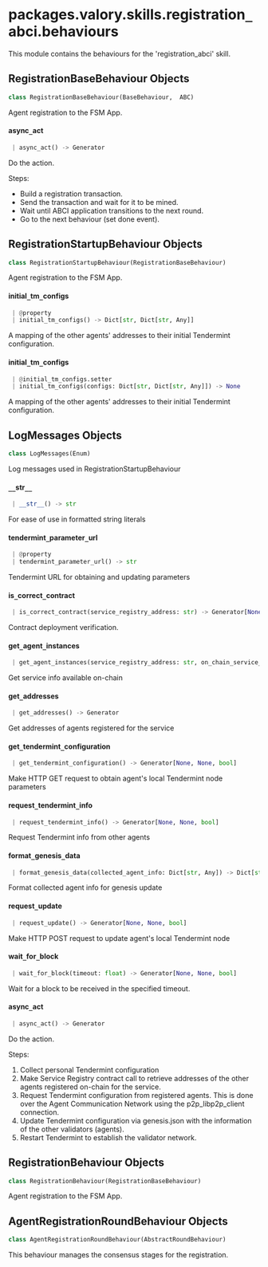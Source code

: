 <a name="packages.valory.skills.registration_abci.behaviours"></a>
# packages.valory.skills.registration`_`abci.behaviours

This module contains the behaviours for the 'registration_abci' skill.

<a name="packages.valory.skills.registration_abci.behaviours.RegistrationBaseBehaviour"></a>
## RegistrationBaseBehaviour Objects

```python
class RegistrationBaseBehaviour(BaseBehaviour,  ABC)
```

Agent registration to the FSM App.

<a name="packages.valory.skills.registration_abci.behaviours.RegistrationBaseBehaviour.async_act"></a>
#### async`_`act

```python
 | async_act() -> Generator
```

Do the action.

Steps:
- Build a registration transaction.
- Send the transaction and wait for it to be mined.
- Wait until ABCI application transitions to the next round.
- Go to the next behaviour (set done event).

<a name="packages.valory.skills.registration_abci.behaviours.RegistrationStartupBehaviour"></a>
## RegistrationStartupBehaviour Objects

```python
class RegistrationStartupBehaviour(RegistrationBaseBehaviour)
```

Agent registration to the FSM App.

<a name="packages.valory.skills.registration_abci.behaviours.RegistrationStartupBehaviour.initial_tm_configs"></a>
#### initial`_`tm`_`configs

```python
 | @property
 | initial_tm_configs() -> Dict[str, Dict[str, Any]]
```

A mapping of the other agents' addresses to their initial Tendermint configuration.

<a name="packages.valory.skills.registration_abci.behaviours.RegistrationStartupBehaviour.initial_tm_configs"></a>
#### initial`_`tm`_`configs

```python
 | @initial_tm_configs.setter
 | initial_tm_configs(configs: Dict[str, Dict[str, Any]]) -> None
```

A mapping of the other agents' addresses to their initial Tendermint configuration.

<a name="packages.valory.skills.registration_abci.behaviours.RegistrationStartupBehaviour.LogMessages"></a>
## LogMessages Objects

```python
class LogMessages(Enum)
```

Log messages used in RegistrationStartupBehaviour

<a name="packages.valory.skills.registration_abci.behaviours.RegistrationStartupBehaviour.LogMessages.__str__"></a>
#### `__`str`__`

```python
 | __str__() -> str
```

For ease of use in formatted string literals

<a name="packages.valory.skills.registration_abci.behaviours.RegistrationStartupBehaviour.tendermint_parameter_url"></a>
#### tendermint`_`parameter`_`url

```python
 | @property
 | tendermint_parameter_url() -> str
```

Tendermint URL for obtaining and updating parameters

<a name="packages.valory.skills.registration_abci.behaviours.RegistrationStartupBehaviour.is_correct_contract"></a>
#### is`_`correct`_`contract

```python
 | is_correct_contract(service_registry_address: str) -> Generator[None, None, bool]
```

Contract deployment verification.

<a name="packages.valory.skills.registration_abci.behaviours.RegistrationStartupBehaviour.get_agent_instances"></a>
#### get`_`agent`_`instances

```python
 | get_agent_instances(service_registry_address: str, on_chain_service_id: int) -> Generator[None, None, Dict[str, Any]]
```

Get service info available on-chain

<a name="packages.valory.skills.registration_abci.behaviours.RegistrationStartupBehaviour.get_addresses"></a>
#### get`_`addresses

```python
 | get_addresses() -> Generator
```

Get addresses of agents registered for the service

<a name="packages.valory.skills.registration_abci.behaviours.RegistrationStartupBehaviour.get_tendermint_configuration"></a>
#### get`_`tendermint`_`configuration

```python
 | get_tendermint_configuration() -> Generator[None, None, bool]
```

Make HTTP GET request to obtain agent's local Tendermint node parameters

<a name="packages.valory.skills.registration_abci.behaviours.RegistrationStartupBehaviour.request_tendermint_info"></a>
#### request`_`tendermint`_`info

```python
 | request_tendermint_info() -> Generator[None, None, bool]
```

Request Tendermint info from other agents

<a name="packages.valory.skills.registration_abci.behaviours.RegistrationStartupBehaviour.format_genesis_data"></a>
#### format`_`genesis`_`data

```python
 | format_genesis_data(collected_agent_info: Dict[str, Any]) -> Dict[str, Any]
```

Format collected agent info for genesis update

<a name="packages.valory.skills.registration_abci.behaviours.RegistrationStartupBehaviour.request_update"></a>
#### request`_`update

```python
 | request_update() -> Generator[None, None, bool]
```

Make HTTP POST request to update agent's local Tendermint node

<a name="packages.valory.skills.registration_abci.behaviours.RegistrationStartupBehaviour.wait_for_block"></a>
#### wait`_`for`_`block

```python
 | wait_for_block(timeout: float) -> Generator[None, None, bool]
```

Wait for a block to be received in the specified timeout.

<a name="packages.valory.skills.registration_abci.behaviours.RegistrationStartupBehaviour.async_act"></a>
#### async`_`act

```python
 | async_act() -> Generator
```

Do the action.

Steps:
1. Collect personal Tendermint configuration
2. Make Service Registry contract call to retrieve addresses
   of the other agents registered on-chain for the service.
3. Request Tendermint configuration from registered agents.
   This is done over the Agent Communication Network using
   the p2p_libp2p_client connection.
4. Update Tendermint configuration via genesis.json with the
   information of the other validators (agents).
5. Restart Tendermint to establish the validator network.

<a name="packages.valory.skills.registration_abci.behaviours.RegistrationBehaviour"></a>
## RegistrationBehaviour Objects

```python
class RegistrationBehaviour(RegistrationBaseBehaviour)
```

Agent registration to the FSM App.

<a name="packages.valory.skills.registration_abci.behaviours.AgentRegistrationRoundBehaviour"></a>
## AgentRegistrationRoundBehaviour Objects

```python
class AgentRegistrationRoundBehaviour(AbstractRoundBehaviour)
```

This behaviour manages the consensus stages for the registration.


